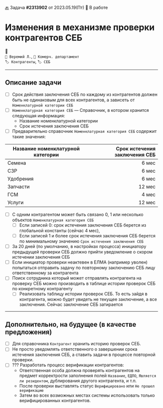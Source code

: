 ﻿[🔙](/README.md) Задача **#2313902** от 2023.05.19(Пт) 🚧 В работе
# Изменения в механизме проверки контрагентов СЕБ
💬  
`👤 Веремий Л.`, `👤 Комерч. департамент`  
`🏷️ Контрагенты`, `🏷️ СЕБ`  

---

## Описание задачи

- [ ] Срок действия заключения СЕБ по каждому из контрагентов должен быть не одинаковым для всех контрагентов, а зависеть от `Номенклатурной категории СЕБ`
- [ ] `Номенклатурная категория СЕБ` — Справочник, в котором хранится следующая информация:
	- Название номенклатурной категории
	- Срок истечения заключения СЕБ
- [ ] Предварительно справочник `Номенклатурная категория СЕБ` содержит такие значения:
	
| Название номенклатурной категории | Срок истечения заключения СЕБ |
| --- | ---: |
| Семена | 6 мес |
| СЗР | 6 мес |
| Удобрения | 6 мес |
| Запчасти | 12 мес |
| ГСМ | 4 мес |
| Услуги | 12 мес |

- [ ] C одним контрагентом может быть связано 0, 1 или несколько объектов `Номенклатурная категория СЕБ`
	- [ ] Если записей 0: срок истечения заключения СЕБ берется из глобальной константы (сейчас 4 мес),
	- [ ] Если записей 1 и более срок истечения заключения СЕБ берется по минимальному значению `Срок истечения заключения СЕБ`

- [ ] За 20 дней (по умолчанию, в настройках процесса) инициатору предыдущей проверки СЕБ должно прийти уведомление о скором истечении заключения СЕБ
- [ ] Если инициатор проверки неактевен в ЕЛМА (например уволен) попытаться отправить задачу по повторному заключению СЕБ лицу ответственному за контрагента
- [ ] Поиск сотрудника который может отправлять контрагента на проверку СЕБ можно производить в таблице истории проверок СЕБ по конкретному контрагенту
	- [ ] Реализовать таблицу истории проверок СЕБ. То есть зайдя в контрагента, можно будет увидеть не текущее заключение, а все заключения. Сейчас заключение СЕБ затирается

---

## Дополнительно, на будущее (в качестве предложения)

- [ ] Для справочника `Контрагент` хранить историю проверок СЕБ.
- [ ] Не просто уведомлять ответственного о завершении срока истечения заключения СЕБ, а ставить задачи в процессе повторной проверки.
- [ ] ??? Разработать процесс верификации контрагентов:
	- Ответственная особа должна проверять контрагентов на предмет корректрости заполнения полей `Название`, `ЕДПО`, `Является ли резидентом`, дублирования другого контрагента, и т.п.
	- После проверки выставлять статус `Верифицировано` или `Не прошел верификацию`
	- Затем во всех возможных местах системы использовать только верифицированных контрагентов.